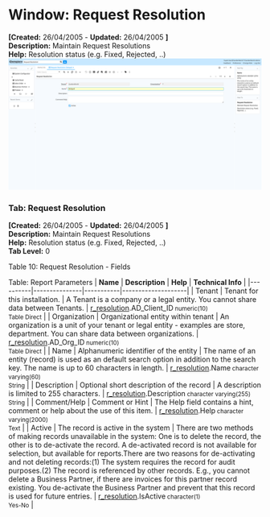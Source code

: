 # Window: Request Resolution

**[Created:** 26/04/2005 - **Updated:** 26/04/2005 **]**  
**Description:** Maintain Request Resolutions  
**Help:** Resolution status (e.g. Fixed, Rejected, ..)  
![](/img/docs/manual/RequestResolution-Window_iDempiere_v12.0.0.png)

### Tab: Request Resolution

**[Created:** 26/04/2005 - **Updated:** 26/04/2005 **]**   
**Description:** Maintain Request Resolutions  
**Help:** Resolution status (e.g. Fixed, Rejected, ..)  
**Tab Level:** 0

Table 10: Request Resolution - Fields 

Table: Report Parameters
| **Name** | **Description** | **Help** | **Technical Info** |
|----------|---------------|-----------|--------------------|
| Tenant | Tenant for this installation. | A Tenant is a company or a legal entity. You cannot share data between Tenants. | [r_resolution](https://idempiere-schemaspy.muriloht.com/adempiere/tables/r_resolution.html).AD_Client_ID<small> numeric(10) <br/> Table Direct</small> | 
| Organization | Organizational entity within tenant | An organization is a unit of your tenant or legal entity - examples are store, department. You can share data between organizations. | [r_resolution](https://idempiere-schemaspy.muriloht.com/adempiere/tables/r_resolution.html).AD_Org_ID<small> numeric(10) <br/> Table Direct</small> | 
| Name | Alphanumeric identifier of the entity | The name of an entity (record) is used as an default search option in addition to the search key. The name is up to 60 characters in length. | [r_resolution](https://idempiere-schemaspy.muriloht.com/adempiere/tables/r_resolution.html).Name<small> character varying(60) <br/> String</small> | 
| Description | Optional short description of the record | A description is limited to 255 characters. | [r_resolution](https://idempiere-schemaspy.muriloht.com/adempiere/tables/r_resolution.html).Description<small> character varying(255) <br/> String</small> | 
| Comment/Help | Comment or Hint | The Help field contains a hint, comment or help about the use of this item. | [r_resolution](https://idempiere-schemaspy.muriloht.com/adempiere/tables/r_resolution.html).Help<small> character varying(2000) <br/> Text</small> | 
| Active | The record is active in the system | There are two methods of making records unavailable in the system: One is to delete the record, the other is to de-activate the record. A de-activated record is not available for selection, but available for reports.There are two reasons for de-activating and not deleting records:(1) The system requires the record for audit purposes.(2) The record is referenced by other records. E.g., you cannot delete a Business Partner, if there are invoices for this partner record existing. You de-activate the Business Partner and prevent that this record is used for future entries. | [r_resolution](https://idempiere-schemaspy.muriloht.com/adempiere/tables/r_resolution.html).IsActive<small> character(1) <br/> Yes-No</small> | 


